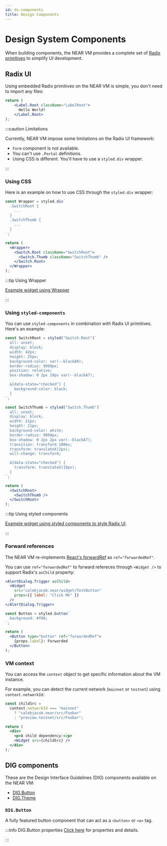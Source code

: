 ```yaml
---
id: ds-components
title: Design Components
---
```


# Design System Components

When building components, the NEAR VM provides a complete set of [Radix primitives](https://www.radix-ui.com/docs/primitives/overview/introduction) to simplify UI development.

## Radix UI

Using embedded Radix primitives on the NEAR VM is simple, you don't need to import any files:

```jsx
return (
    <Label.Root className="LabelRoot">
      Hello World!
    </Label.Root>
);
```

:::caution Limitations

Currently, NEAR VM impose some limitations on the Radix UI framework:

- `Form` component is not available.
- You can't use `.Portal` definitions.
- Using CSS is different. You'll have to use a `styled.div` wrapper.

:::

### Using CSS

Here is an example on how to use CSS through the `styled.div` wrapper:

```jsx
const Wrapper = styled.div`
  .SwitchRoot {
    ...
  }
  .SwitchThumb {
    ...
  }
`;

return (
  <Wrapper>
    <Switch.Root className="SwitchRoot">
      <Switch.Thumb className="SwitchThumb" />
    </Switch.Root>
  </Wrapper>
);
```

:::tip Using Wrapper

[Example widget using Wrapper](https://alpha.near.org/#/calebjacob.near/widget/ComponentDetailsPage?src=calebjacob.near/widget/RadixTooltipTest)

:::

### Using `styled-components`

You can use `styled-components` in combination with Radix UI primitives. Here's an example:

```jsx
const SwitchRoot = styled("Switch.Root")`
  all: unset;
  display: block;
  width: 42px;
  height: 25px;
  background-color: var(--blackA9);
  border-radius: 9999px;
  position: relative;
  box-shadow: 0 2px 10px var(--blackA7);

  &[data-state="checked"] {
    background-color: black;
  }
`;

const SwitchThumb = styled("Switch.Thumb")`
  all: unset;
  display: block;
  width: 21px;
  height: 21px;
  background-color: white;
  border-radius: 9999px;
  box-shadow: 0 2px 2px var(--blackA7);
  transition: transform 100ms;
  transform: translateX(2px);
  will-change: transform;

  &[data-state="checked"] {
    transform: translateX(19px);
  }
`;

return (
  <SwitchRoot>
    <SwitchThumb />
  </SwitchRoot>
);
```

:::tip Using styled components

[Example widget using styled components to style Radix UI](https://alpha.near.org/#/calebjacob.near/widget/ComponentDetailsPage?src=calebjacob.near/widget/RadixSwitchTest).

:::

### Forward references

The NEAR VM re-implements [React's forwardRef](https://react.dev/reference/react/forwardRef#reference) as `ref="forwardedRef"`.

You can use `ref="forwardedRef"` to forward refereces through `<Widget />` to support Radix's `asChild` property:

```jsx title='Dialog.jsx'
<AlertDialog.Trigger asChild>
  <Widget
    src="calebjacob.near/widget/TestButton"
    props={{ label: "Click Me" }}
  />
</AlertDialog.Trigger>
```

```jsx title='TestButton.jsx'
const Button = styled.button`
  background: #f00;
`;

return (
  <Button type="button" ref="forwardedRef">
    {props.label}: Forwarded
  </Button>
);
```

### VM context 

You can access the `context` object to get specific information about the VM instance.

For example, you can detect the current network (`mainnet` or `testnet`) using `context.networkId`:

```jsx
const childSrc =
  context.networkId === "mainnet"
    ? "calebjacob.near/src/Foobar"
    : "preview.testnet/src/Foobar";

return (
  <div>
    <p>A child dependency:</p>
    <Widget src={childSrc} />
  </div>
);
```

## DIG components

These are the Design Interface Guidelines (DIG) components available on the NEAR VM:

- [DIG.Button](https://alpha.near.org/#/adminalpha.near/widget/ComponentDetailsPage?src=adminalpha.near/widget/DIG.Button)
- [DIG.Theme](https://alpha.near.org/#/adminalpha.near/widget/ComponentDetailsPage?src=adminalpha.near/widget/DIG.Theme)

### `DIG.Button`

A fully featured button component that can act as a `<button>` or `<a>` tag.

:::info DIG.Button properties
[Click here](https://alpha.near.org/#/calebjacob.near/widget/ComponentDetailsPage?src=adminalpha.near/widget/DS.Button&tab=about) for properties and details.

:::

